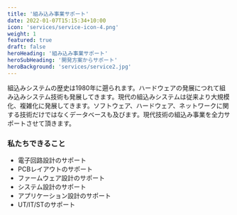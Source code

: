 ```yaml
---
title: '組み込み事業サポート'
date: 2022-01-07T15:15:34+10:00
icon: 'services/service-icon-4.png'
weight: 1
featured: true
draft: false
heroHeading: '組み込み事業サポート'
heroSubHeading: '開発方案からサポート'
heroBackground: 'services/service2.jpg'
---
```


組込みシステムの歴史は1980年に遡られます。ハードウェアの発展につれて組み込みシステム技術も発展してきます。現代の組込みシステムは従来より大規模化、複雑化に発展してきます。ソフトウェア、ハードウェア、ネットワークに関する技術だけではなくデータベースも及びます。現代技術の組込み事業を全力サポートさせて頂きます。



### 私たちできること

- 電子回路設計のサポート
- PCBレイアウトのサポート
- ファームウェア設計のサポート
- システム設計のサポート
- アプリケーション設計のサポート
- UT/IT/STのサポート
